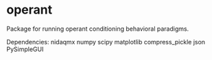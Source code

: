 # operant
Package for running operant conditioning behavioral paradigms.


Dependencies:
nidaqmx
numpy
scipy
matplotlib
compress_pickle
json
PySimpleGUI
